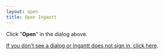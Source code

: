 ```yaml
---
layout: open
title: Open Ingantt
---
```


Click "**Open**" in the dialog above.

<p><a id="redirectLink" href="#" onclick="redirectToDesktop()">If you don't see a dialog or Ingantt does not sign in, click here</a>.</p>

<script type="text/javascript">

function getFragmentParameter(paramName) {
  const fragment = window.location.hash.substring(1);
  const params = new URLSearchParams(fragment);
  return params.get(paramName);
}

let appLinkUrl = '';

function redirectToDesktop() {
  if (appLinkUrl === '') {
    const appLinkScheme = "ingantt";
    const appLinkAuthority = "ingantt";
    const idToken = getFragmentParameter("id_token");
    const accessToken = getFragmentParameter("access_token");
    appLinkUrl = `${appLinkScheme}://${appLinkAuthority}/google-auth?access_token=${accessToken}&id_token=${idToken}`;
    const linkElement = document.getElementById('redirectLink');
    if (linkElement) {
      linkElement.href = appLinkUrl;
      linkElement.removeAttribute('onclick');
    }
  }
  setTimeout(() => {
    window.location.href = appLinkUrl;
  }, 100);
  return false;
}

window.onload = redirectToDesktop;
</script>
